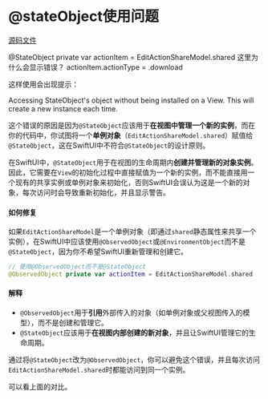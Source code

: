 # @stateObject使用问题

[源码文件](https://github.com/VCBSstudio/ScreenCut/blob/main/ScreenCut/ScreenCut/BottomView/EditCutBottomView.swift)

@StateObject private var actionItem = EditActionShareModel.shared 这里为什么会显示错误？ actionItem.actionType = .download

这样使用会出现提示：&#x20;

&#x20;Accessing StateObject's object without being installed on a View. This will create a new instance each time.



这个错误的原因是因为`@StateObject`应该用于**在视图中管理一个新的实例**，而在你的代码中，你试图将一个**单例对象**（`EditActionShareModel.shared`）赋值给`@StateObject`，这在SwiftUI中不符合`@StateObject`的设计原则。

在SwiftUI中，`@StateObject`用于在视图的生命周期内**创建并管理新的对象实例**。因此，它需要在`View`的初始化过程中直接赋值为一个新的实例，而不能直接用一个现有的共享实例或单例对象来初始化，否则SwiftUI会误认为这是一个新的对象，每次访问时会导致重新初始化，并且显示警告。

#### 如何修复

如果`EditActionShareModel`是一个单例对象（即通过`shared`静态属性来共享一个实例），在SwiftUI中应该使用`@ObservedObject`或`@EnvironmentObject`而不是`@StateObject`，因为你不希望SwiftUI重新管理和创建它。

```swift
// 使用@ObservedObject而不是@StateObject
@ObservedObject private var actionItem = EditActionShareModel.shared
```

#### 解释

* `@ObservedObject`用于**引用**外部传入的对象（如单例对象或父视图传入的模型），而不是创建和管理它。
* `@StateObject`应该用于**在视图内部创建的新对象**，并且让SwiftUI管理它的生命周期。

通过将`@StateObject`改为`@ObservedObject`，你可以避免这个错误，并且每次访问`EditActionShareModel.shared`时都能访问到同一个实例。

可以看上面的对比。

